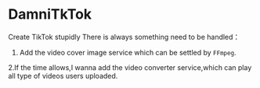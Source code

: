 # DamniTkTok

Create TikTok stupidly
There is always something need to be handled：

1. Add the video cover image service which can be settled by `FFmpeg`.

2.If the time allows,I wanna add the video converter service,which can play all type of videos users uploaded.  
